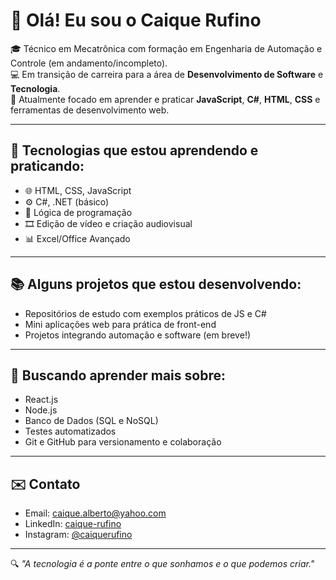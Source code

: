 
# 👋 Olá! Eu sou o Caique Rufino

🎓 Técnico em Mecatrônica com formação em Engenharia de Automação e Controle (em andamento/incompleto).  
💻 Em transição de carreira para a área de **Desenvolvimento de Software** e **Tecnologia**.  
🎯 Atualmente focado em aprender e praticar **JavaScript**, **C#**, **HTML**, **CSS** e ferramentas de desenvolvimento web.  

---

## 🚀 Tecnologias que estou aprendendo e praticando:

- 🌐 HTML, CSS, JavaScript  
- ⚙️ C#, .NET (básico)  
- 🧩 Lógica de programação  
- 🎞️ Edição de vídeo e criação audiovisual  
- 📊 Excel/Office Avançado  

---

## 📚 Alguns projetos que estou desenvolvendo:

- Repositórios de estudo com exemplos práticos de JS e C#  
- Mini aplicações web para prática de front-end  
- Projetos integrando automação e software (em breve!)

---

## 🧠 Buscando aprender mais sobre:

- React.js  
- Node.js  
- Banco de Dados (SQL e NoSQL)  
- Testes automatizados  
- Git e GitHub para versionamento e colaboração  

---

## ✉️ Contato

- Email: caique.alberto@yahoo.com  
- LinkedIn: [caique-rufino](https://www.linkedin.com/in/caique-rufino-283886108)  
- Instagram: [@caiquerufino](https://www.instagram.com/caiquerufino)

---

🔍 *"A tecnologia é a ponte entre o que sonhamos e o que podemos criar."*
